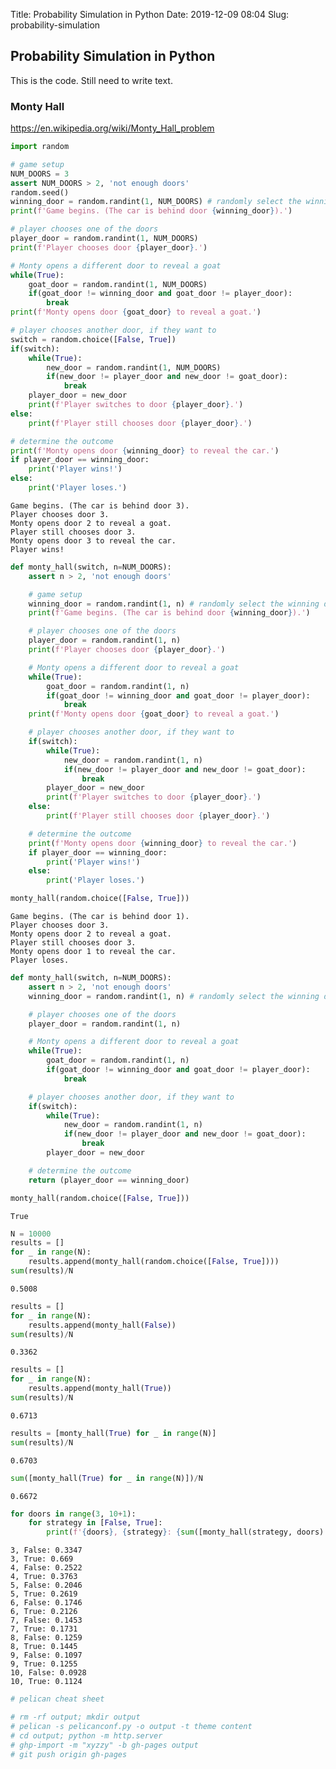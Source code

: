 Title: Probability Simulation in Python
Date: 2019-12-09 08:04
Slug: probability-simulation

## Probability Simulation in Python

This is the code. Still need to write text.

### Monty Hall

https://en.wikipedia.org/wiki/Monty_Hall_problem


```python
import random
```


```python
# game setup
NUM_DOORS = 3
assert NUM_DOORS > 2, 'not enough doors'
random.seed()
winning_door = random.randint(1, NUM_DOORS) # randomly select the winning door
print(f'Game begins. (The car is behind door {winning_door}).')

# player chooses one of the doors
player_door = random.randint(1, NUM_DOORS)
print(f'Player chooses door {player_door}.')

# Monty opens a different door to reveal a goat
while(True):
    goat_door = random.randint(1, NUM_DOORS)
    if(goat_door != winning_door and goat_door != player_door):
        break
print(f'Monty opens door {goat_door} to reveal a goat.')

# player chooses another door, if they want to
switch = random.choice([False, True])
if(switch):
    while(True):
        new_door = random.randint(1, NUM_DOORS)
        if(new_door != player_door and new_door != goat_door):
            break
    player_door = new_door
    print(f'Player switches to door {player_door}.')
else:
    print(f'Player still chooses door {player_door}.')

# determine the outcome
print(f'Monty opens door {winning_door} to reveal the car.')
if player_door == winning_door:
    print('Player wins!')
else:
    print('Player loses.')
```

    Game begins. (The car is behind door 3).
    Player chooses door 3.
    Monty opens door 2 to reveal a goat.
    Player still chooses door 3.
    Monty opens door 3 to reveal the car.
    Player wins!



```python
def monty_hall(switch, n=NUM_DOORS):
    assert n > 2, 'not enough doors'

    # game setup
    winning_door = random.randint(1, n) # randomly select the winning door
    print(f'Game begins. (The car is behind door {winning_door}).')

    # player chooses one of the doors
    player_door = random.randint(1, n)
    print(f'Player chooses door {player_door}.')

    # Monty opens a different door to reveal a goat
    while(True):
        goat_door = random.randint(1, n)
        if(goat_door != winning_door and goat_door != player_door):
            break
    print(f'Monty opens door {goat_door} to reveal a goat.')

    # player chooses another door, if they want to
    if(switch):
        while(True):
            new_door = random.randint(1, n)
            if(new_door != player_door and new_door != goat_door):
                break
        player_door = new_door
        print(f'Player switches to door {player_door}.')
    else:
        print(f'Player still chooses door {player_door}.')

    # determine the outcome
    print(f'Monty opens door {winning_door} to reveal the car.')
    if player_door == winning_door:
        print('Player wins!')
    else:
        print('Player loses.')
```


```python
monty_hall(random.choice([False, True]))
```

    Game begins. (The car is behind door 1).
    Player chooses door 3.
    Monty opens door 2 to reveal a goat.
    Player still chooses door 3.
    Monty opens door 1 to reveal the car.
    Player loses.



```python
def monty_hall(switch, n=NUM_DOORS):
    assert n > 2, 'not enough doors'
    winning_door = random.randint(1, n) # randomly select the winning door

    # player chooses one of the doors
    player_door = random.randint(1, n)

    # Monty opens a different door to reveal a goat
    while(True):
        goat_door = random.randint(1, n)
        if(goat_door != winning_door and goat_door != player_door):
            break

    # player chooses another door, if they want to
    if(switch):
        while(True):
            new_door = random.randint(1, n)
            if(new_door != player_door and new_door != goat_door):
                break
        player_door = new_door

    # determine the outcome
    return (player_door == winning_door)
```


```python
monty_hall(random.choice([False, True]))
```




    True




```python
N = 10000
results = []
for _ in range(N):
    results.append(monty_hall(random.choice([False, True])))
sum(results)/N
```




    0.5008




```python
results = []
for _ in range(N):
    results.append(monty_hall(False))
sum(results)/N
```




    0.3362




```python
results = []
for _ in range(N):
    results.append(monty_hall(True))
sum(results)/N
```




    0.6713




```python
results = [monty_hall(True) for _ in range(N)]
sum(results)/N
```




    0.6703




```python
sum([monty_hall(True) for _ in range(N)])/N
```




    0.6672




```python
for doors in range(3, 10+1):
    for strategy in [False, True]:
        print(f'{doors}, {strategy}: {sum([monty_hall(strategy, doors) for _ in range(N)])/N}')
```

    3, False: 0.3347
    3, True: 0.669
    4, False: 0.2522
    4, True: 0.3763
    5, False: 0.2046
    5, True: 0.2619
    6, False: 0.1746
    6, True: 0.2126
    7, False: 0.1453
    7, True: 0.1731
    8, False: 0.1259
    8, True: 0.1445
    9, False: 0.1097
    9, True: 0.1255
    10, False: 0.0928
    10, True: 0.1124



```python
# pelican cheat sheet

# rm -rf output; mkdir output
# pelican -s pelicanconf.py -o output -t theme content
# cd output; python -m http.server
# ghp-import -m "xyzzy" -b gh-pages output
# git push origin gh-pages
```
